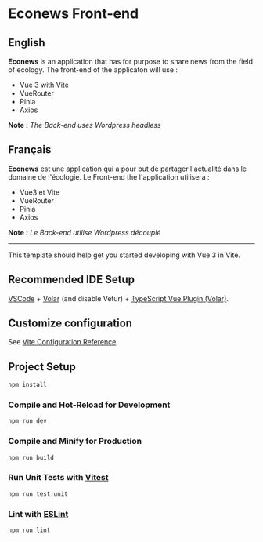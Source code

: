 # Econews Front-end

## English

**Econews** is an application that has for purpose to share news from the field of ecology.
The front-end of the applicaton will use :

- Vue 3 with Vite
- VueRouter
- Pinia
- Axios

**Note :** *The Back-end uses Wordpress headless*

## Français

**Econews** est une application qui a pour but de partager l'actualité dans le domaine de l'écologie.
Le Front-end the l'application utilisera :

- Vue3 et Vite
- VueRouter
- Pinia
- Axios

**Note :** *Le Back-end utilise Wordpress découplé*

---

This template should help get you started developing with Vue 3 in Vite.

## Recommended IDE Setup

[VSCode](https://code.visualstudio.com/) + [Volar](https://marketplace.visualstudio.com/items?itemName=Vue.volar) (and disable Vetur) + [TypeScript Vue Plugin (Volar)](https://marketplace.visualstudio.com/items?itemName=Vue.vscode-typescript-vue-plugin).

## Customize configuration

See [Vite Configuration Reference](https://vitejs.dev/config/).

## Project Setup

```sh
npm install
```

### Compile and Hot-Reload for Development

```sh
npm run dev
```

### Compile and Minify for Production

```sh
npm run build
```

### Run Unit Tests with [Vitest](https://vitest.dev/)

```sh
npm run test:unit
```

### Lint with [ESLint](https://eslint.org/)

```sh
npm run lint
```
